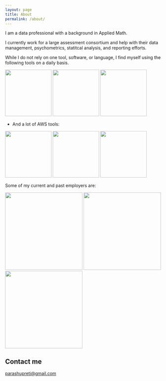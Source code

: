 ```yaml
---
layout: page
title: About
permalink: /about/
---
```


I am a data professional with a background in Applied Math.

I currently work for a large assessment consortium and help with their data management, psychometrics, statitcal analysis, and reporting efforts.

While I do not rely on one tool, software, or language, I find myself using the following tools on a daily basis.

<tr>
<td><img src = "https://cdn3.iconfinder.com/data/icons/logos-and-brands-adobe/512/267_Python-512.png" style="width: 150px;" /></td>
<td><img src = "https://cdn4.iconfinder.com/data/icons/logos-and-brands/512/285_R_Project_logo-512.png" style="width: 150px;"/></td>
<td><img src = "https://cdn4.iconfinder.com/data/icons/logos-brands-5/24/postgresql-512.png" style="width: 150px;"/></td>
</tr>

- And a lot of AWS tools:

<tr>
<td><img src = "https://www.gliffy.com/hs-fs/hubfs/AWS%20Compute%20AWS%20Lambda.png?width=89&name=AWS%20Compute%20AWS%20Lambda.png" style="width: 150px;"/></td>
<td><img src = "https://cdn2.iconfinder.com/data/icons/amazon-aws-stencils/100/Database_copy_Amazon_RedShift-512.png" style="width: 150px;"/></td>
<td><img src = "https://www.gliffy.com/hs-fs/hubfs/AWS%20Compute%20Amazon%20EC2.png?width=89&name=AWS%20Compute%20Amazon%20EC2.png" style="width: 150px;"/></td>
</tr>

Some of my current and past employers are:
<tr>
<td><img src = "https://www.ucsc-extension.edu/sites/default/files/main-logo.png" style="width: 250px;"/></td>  

<td><img src = "https://brand.ucla.edu/images/logos-and-marks/campus-logo.jpg" style="width: 250px;"/></td>

<td><img src = "https://www.cbecompanies.com/images/logo.png" style="width: 250px;"/></td>
</tr>

## Contact me

[parashupreti@gmail.com](mailto:parashupreti@gmail.com)
